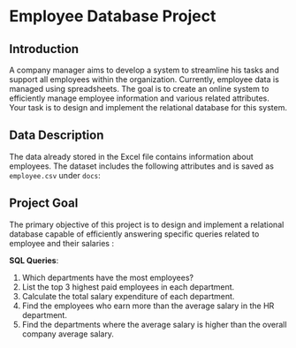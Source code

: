 # Employee Database Project

## Introduction

A company manager aims to develop a system to streamline his tasks and support all employees within the organization. Currently, employee data is managed using spreadsheets. The goal is to create an online system to efficiently manage employee information and various related attributes. Your task is to design and implement the relational database for this system.

## Data Description

The data already stored in the Excel file contains information about employees. The dataset includes the following attributes and is saved as `employee.csv` under `docs`:

## Project Goal

The primary objective of this project is to design and implement a relational database capable of efficiently answering specific queries related to employee and their salaries :

**SQL Queries**:
1. Which departments have the most employees?
2. List the top 3 highest paid employees in each department.
3. Calculate the total salary expenditure of each department.
4. Find the employees who earn more than the average salary in the HR department.
5. Find the departments where the average salary is higher than the overall company average salary.

